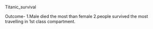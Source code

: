 Titanic_survival

Outcome-
1.Male died the most than female
2.people survived the most travelling in 1st class  compartment.
